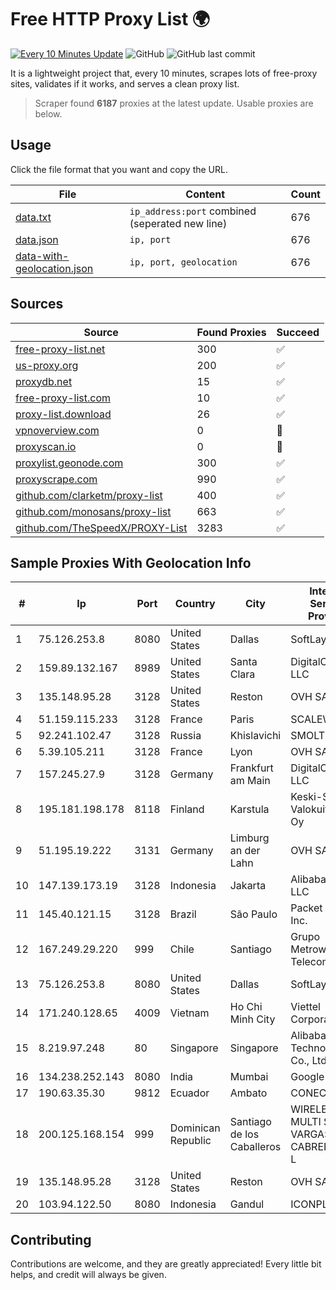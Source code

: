 
# Free HTTP Proxy List 🌍

[![Every 10 Minutes Update](https://github.com/mertguvencli/http-proxy-list/actions/workflows/main.yml/badge.svg?branch=main)](https://github.com/mertguvencli/http-proxy-list/actions/workflows/main.yml)
![GitHub](https://img.shields.io/github/license/mertguvencli/http-proxy-list)
![GitHub last commit](https://img.shields.io/github/last-commit/mertguvencli/http-proxy-list)

It is a lightweight project that, every 10 minutes, scrapes lots of free-proxy sites, validates if it works, and serves a clean proxy list.


> Scraper found **6187** proxies at the latest update. Usable proxies are below.

## Usage

Click the file format that you want and copy the URL.


|File|Content|Count|
|----|-------|-----|
|[data.txt](https://raw.githubusercontent.com/mertguvencli/http-proxy-list/main/proxy-list/data.txt)|`ip_address:port` combined (seperated new line)|676|
|[data.json](https://raw.githubusercontent.com/mertguvencli/http-proxy-list/main/proxy-list/data.json)|`ip, port`|676|
|[data-with-geolocation.json](https://raw.githubusercontent.com/mertguvencli/http-proxy-list/main/proxy-list/data-with-geolocation.json)|`ip, port, geolocation`|676|

## Sources

|Source|Found Proxies|Succeed|
|------|-------------|-------|
|[free-proxy-list.net](https://free-proxy-list.net)|300|✅|
|[us-proxy.org](https://www.us-proxy.org)|200|✅|
|[proxydb.net](http://proxydb.net)|15|✅|
|[free-proxy-list.com](https://free-proxy-list.com/?page=&port=&type%5B%5D=http&type%5B%5D=https&up_time=0&search=Search)|10|✅|
|[proxy-list.download](https://www.proxy-list.download/HTTP)|26|✅|
|[vpnoverview.com](https://vpnoverview.com/privacy/anonymous-browsing/free-proxy-servers)|0|🚫|
|[proxyscan.io](https://www.proxyscan.io)|0|🚫|
|[proxylist.geonode.com](https://proxylist.geonode.com/api/proxy-list?limit=300&page=1&sort_by=lastChecked&sort_type=desc&protocols=http,https)|300|✅|
|[proxyscrape.com](https://api.proxyscrape.com/v2/?request=displayproxies&protocol=http&timeout=10000&country=all&ssl=all&anonymity=all)|990|✅|
|[github.com/clarketm/proxy-list](https://raw.githubusercontent.com/clarketm/proxy-list/master/proxy-list-raw.txt)|400|✅|
|[github.com/monosans/proxy-list](https://raw.githubusercontent.com/monosans/proxy-list/main/proxies/http.txt)|663|✅|
|[github.com/TheSpeedX/PROXY-List](https://raw.githubusercontent.com/TheSpeedX/PROXY-List/master/http.txt)|3283|✅|


## Sample Proxies With Geolocation Info

|#|Ip|Port|Country|City|Internet Service Provider|
|-|--|----|-------|----|-------------------------|
|1|75.126.253.8|8080|United States|Dallas|SoftLayer|
|2|159.89.132.167|8989|United States|Santa Clara|DigitalOcean, LLC|
|3|135.148.95.28|3128|United States|Reston|OVH SAS|
|4|51.159.115.233|3128|France|Paris|SCALEWAY|
|5|92.241.102.47|3128|Russia|Khislavichi|SMOLTELECOM|
|6|5.39.105.211|3128|France|Lyon|OVH SAS|
|7|157.245.27.9|3128|Germany|Frankfurt am Main|DigitalOcean, LLC|
|8|195.181.198.178|8118|Finland|Karstula|Keski-Suomen Valokuituverkot Oy|
|9|51.195.19.222|3131|Germany|Limburg an der Lahn|OVH SAS|
|10|147.139.173.19|3128|Indonesia|Jakarta|Alibaba.com LLC|
|11|145.40.121.15|3128|Brazil|São Paulo|Packet Host, Inc.|
|12|167.249.29.220|999|Chile|Santiago|Grupo Metrowan Telecom SPA|
|13|75.126.253.8|8080|United States|Dallas|SoftLayer|
|14|171.240.128.65|4009|Vietnam|Ho Chi Minh City|Viettel Corporation|
|15|8.219.97.248|80|Singapore|Singapore|Alibaba (US) Technology Co., Ltd.|
|16|134.238.252.143|8080|India|Mumbai|Google LLC|
|17|190.63.35.30|9812|Ecuador|Ambato|CONECEL|
|18|200.125.168.154|999|Dominican Republic|Santiago de los Caballeros|WIRELESS MULTI SERVICE VARGAS CABRERA, S. R. L|
|19|135.148.95.28|3128|United States|Reston|OVH SAS|
|20|103.94.122.50|8080|Indonesia|Gandul|ICONPLN|



## Contributing

Contributions are welcome, and they are greatly appreciated! Every
little bit helps, and credit will always be given.

